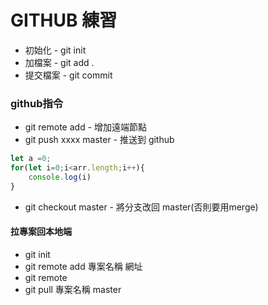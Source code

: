 # GITHUB 練習
* 初始化 - git init  
* 加檔案 - git add .  
* 提交檔案 - git commit  
### github指令  
* git remote add - 增加遠端節點  
* git push xxxx master - 推送到 github  

```javascript
let a =0;
for(let i=0;i<arr.length;i++){
    console.log(i)
}
```  
* git checkout master - 將分支改回 master(否則要用merge)  

#### 拉專案回本地端
* git init  
* git remote add 專案名稱 網址  
* git remote  
* git pull 專案名稱 master

